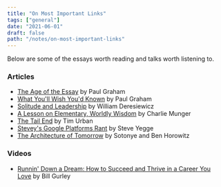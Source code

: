 ```yaml
---
title: "On Most Important Links"
tags: ["general"]
date: "2021-06-01"
draft: false
path: "/notes/on-most-important-links"
---
```

Below are some of the essays worth reading and talks worth listening to.

### Articles
- [The Age of the Essay](http://www.paulgraham.com/essay.html) by Paul Graham
- [What You'll Wish You'd Known](http://www.paulgraham.com/hs.html) by Paul Graham
- [Solitude and Leadership](https://theamericanscholar.org/solitude-and-leadership/) by William Deresiewicz
- [A Lesson on Elementary, Worldly Wisdom](https://fs.blog/great-talks/a-lesson-on-worldly-wisdom/) by Charlie Munger
- [The Tail End](https://waitbutwhy.com/2015/12/the-tail-end.html) by Tim Urban
- [Stevey's Google Platforms Rant](https://gist.github.com/chitchcock/1281611) by Steve Yegge
- [The Architecture of Tomorrow](https://sotonye.substack.com/p/the-architecture-of-tomorrow-an-interview) by Sotonye and Ben Horowitz

### Videos
- [Runnin' Down a Dream: How to Succeed and Thrive in a Career You Love](https://www.youtube.com/watch?v=xmYekD6-PZ8) by Bill Gurley

